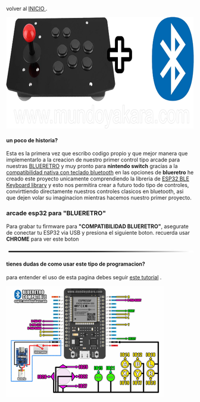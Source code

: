 
volver al [INICIO ](index.md).

<img src="imagenes/arcade.png"
height="300">


#### un poco de historia?

Esta es la primera vez que escribo codigo propio y que mejor manera que implementarlo a la creacion de nuestro primer control tipo arcade para nuestras [BLUERETRO](https://github.com/darthcloud/BlueRetro) y muy pronto para **nintendo switch**
gracias a la [compatibilidad nativa con teclado bluetooth](https://www.youtube.com/watch?v=Y1S4s3QiVUM&t=192sen) en las opciones de **blueretro** he creado este proyecto unicamente comprendiendo la libreria de [ESP32 BLE Keyboard library](https://github.com/T-vK/ESP32-BLE-Keyboard)
y esto nos permitira crear a futuro todo tipo de controles, convirttiendo directamente nuestros controles clasicos en bluetooth, asi que dejen volar su imaginacion mientras hacemos nuestro primer proyecto.


### arcade esp32 para **"BLUERETRO"** 
Para grabar tu firmware para **"COMPATIBILIDAD BLUERETRO"**, asegurate de conectar tu ESP32 via USB y presiona el siguiente boton. recuerda usar **CHROME** para ver este boton


<script type="module" src="install-button.js?module"></script>
<esp-web-install-button manifest="firmware/firmware_build/arcade-blueretro/manifest.json"></esp-web-install-button>




<img src="imagenes/line.png"
height="5">





  
#### tienes dudas de como usar este tipo de programacion?


para entender el uso de esta pagina debes seguir [este tutorial](https://www.youtube.com) .

<img src="imagenes/diagrama-arcade-blueretro.jpg"
height="300">


